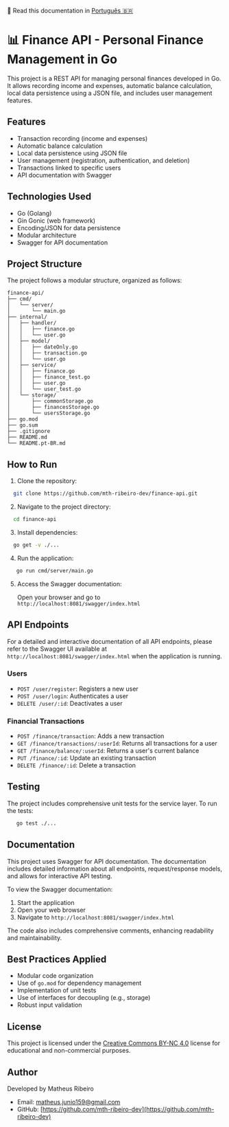 📘 Read this documentation in [Português 🇧🇷](./README.pt-BR.md)

# 📊 Finance API - Personal Finance Management in Go

This project is a REST API for managing personal finances developed in Go. It allows recording income and expenses, automatic balance calculation, local data persistence using a JSON file, and includes user management features.

## Features

- Transaction recording (income and expenses)
- Automatic balance calculation
- Local data persistence using JSON file
- User management (registration, authentication, and deletion)
- Transactions linked to specific users
- API documentation with Swagger

## Technologies Used

- Go (Golang)
- Gin Gonic (web framework)
- Encoding/JSON for data persistence
- Modular architecture
- Swagger for API documentation

## Project Structure

The project follows a modular structure, organized as follows:


```
finance-api/
├── cmd/
│   └── server/
│       └── main.go
├── internal/
│   ├── handler/
│   │   ├── finance.go
│   │   └── user.go
│   ├── model/
│   │   ├── dateOnly.go
│   │   ├── transaction.go
│   │   └── user.go
│   ├── service/
│   │   ├── finance.go
│   │   ├── finance_test.go
│   │   ├── user.go
│   │   └── user_test.go
│   └── storage/
│       ├── commonStorage.go
│       ├── financesStorage.go
│       └── usersStorage.go
├── go.mod
├── go.sum
├── .gitignore
├── README.md
└── README.pt-BR.md
```
## How to Run

1. Clone the repository:

```bash
  git clone https://github.com/mth-ribeiro-dev/finance-api.git
```

2. Navigate to the project directory:

```bash
  cd finance-api
```

3. Install dependencies:

```bash
  go get -v ./...
```

4. Run the application:

```bash
   go run cmd/server/main.go
```

5. Access the Swagger documentation:

   Open your browser and go to `http://localhost:8081/swagger/index.html`

## API Endpoints

For a detailed and interactive documentation of all API endpoints, please refer to the Swagger UI available at `http://localhost:8081/swagger/index.html` when the application is running.

### Users
- `POST /user/register`: Registers a new user
- `POST /user/login`: Authenticates a user
- `DELETE /user/:id`: Deactivates a user

### Financial Transactions
- `POST /finance/transaction`: Adds a new transaction
- `GET /finance/transactions/:userId`: Returns all transactions for a user
- `GET /finance/balance/:userId`: Returns a user's current balance
- `PUT /finance/:id`: Update an existing transaction
- `DELETE /finance/:id`: Delete a transaction

## Testing

The project includes comprehensive unit tests for the service layer. To run the tests:
```bash
   go test ./...
```

## Documentation

This project uses Swagger for API documentation. The documentation includes detailed information about all endpoints, request/response models, and allows for interactive API testing.

To view the Swagger documentation:
1. Start the application
2. Open your web browser
3. Navigate to `http://localhost:8081/swagger/index.html`

The code also includes comprehensive comments, enhancing readability and maintainability.

## Best Practices Applied

- Modular code organization
- Use of `go.mod` for dependency management
- Implementation of unit tests
- Use of interfaces for decoupling (e.g., storage)
- Robust input validation

## License

This project is licensed under the [Creative Commons BY-NC 4.0](https://creativecommons.org/licenses/by-nc/4.0/) license for educational and non-commercial purposes.

## Author

Developed by Matheus Ribeiro
- Email: matheus.junio159@gmail.com
- GitHub: [https://github.com/mth-ribeiro-dev](https://github.com/mth-ribeiro-dev)